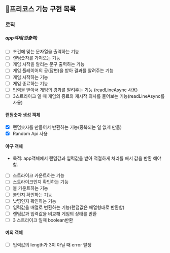 ## 🎯프리코스 기능 구현 목록

### 로직

##### app객체(입출력)

- [ ] 조건에 맞는 문자열을 출력하는 기능
- [ ] 랜덤숫자를 가져오는 기능
- [ ] 게임 시작을 알리는 문구 출력하는 기능
- [ ] 게임 플레이어의 공(답변)을 받아 결과를 알려주는 기능
- [ ] 게임 시작하는 기능
- [ ] 게임 종료하는 기능
- [ ] 입력을 받아서 게임의 경과를 알려주는 기능 (readLineAsync 사용)
- [ ] 3스트라이크 일 때 게임의 종료와 재시작 의사를 물어보는 기능(readLineAsync를 사용)

#### 랜덤숫자 생성 객체

- [x] 랜덤숫자를 만들어서 반환하는 기능(중복되는 일 없게 만듦)
- [x] Random Api 사용

#### 야구 객체

- 목적: app객체에서 랜덤값과 입력값을 받아 적절하게 처리를 해서 값을 반환 해야함.

- [ ] 스트라이크 카운트하는 기능
- [ ] 스트라이크인지 확인하는 기능
- [ ] 볼 카운트하는 기능
- [ ] 볼인지 확인하는 기능
- [ ] 낫띵인지 확인하는 기능
- [ ] 입력값을 배열로 변환하는 기능(랜덤값은 배열형태로 반환함)
- [ ] 랜덤값과 입력값을 비교해 게임의 상태를 반환
- [ ] 3 스트라이크 일때 boolean반환

#### 예외 객체

- [ ] 입력값의 length가 3이 아닐 때 error 발생

